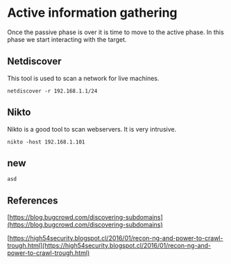 # Active information gathering

Once the passive phase is over it is time to move to the active phase. In this phase we start interacting with the target.

## Netdiscover

This tool is used to scan a network for live machines.

```
netdiscover -r 192.168.1.1/24
```

## Nikto

Nikto is a good tool to scan webservers. It is very intrusive.

```
nikto -host 192.168.1.101
```

## new



`asd`

## References

[https://blog.bugcrowd.com/discovering-subdomains](https://blog.bugcrowd.com/discovering-subdomains)

[https://high54security.blogspot.cl/2016/01/recon-ng-and-power-to-crawl-trough.html](https://high54security.blogspot.cl/2016/01/recon-ng-and-power-to-crawl-trough.html)

